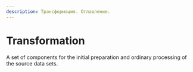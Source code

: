 ```yaml
---
description: Трансформация. Оглавление. 
---
```

# Transformation

A set of components for the initial preparation and ordinary processing of the source data sets.
